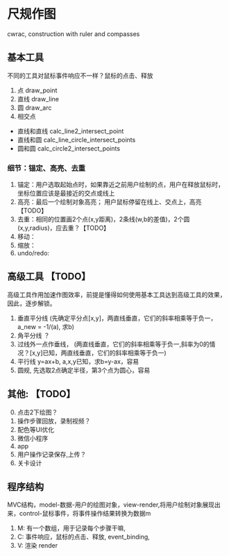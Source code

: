 # 尺规作图
cwrac, construction with ruler and compasses


## 基本工具
不同的工具对鼠标事件响应不一样？鼠标的点击、释放
1. 点   draw_point
2. 直线 draw_line
3. 圆   draw_arc
4. 相交点
 * 直线和直线   calc_line2_intersect_point
 * 直线和圆 calc_line_circle_intersect_points
 * 圆和圆   calc_circle2_intersect_points


### 细节：锚定、高亮、去重
1. 锚定：用户选取起始点时，如果靠近之前用户绘制的点，用户在释放鼠标时，坐标位置应该是最接近的交点或线上
2. 高亮：最后一个绘制对象高亮；  用户鼠标停留在线上、交点上，高亮【TODO】
3. 去重：相同的位置画2个点(x,y距离)，2条线(w,b的差值)，2个圆(x,y,radius)，应去重？【TODO】
4. 移动：
5. 缩放：
6. undo/redo:


## 高级工具 【TODO】
高级工具作用加速作图效率，前提是懂得如何使用基本工具达到高级工具的效果，因此，逐步解锁。
1. 垂直平分线 (先确定平分点[x,y]，两直线垂直，它们的斜率相乘等于负一，a_new = -1/(a), 求b)
2. 角平分线 ？
3. 过线外一点作垂线， (两直线垂直，它们的斜率相乘等于负一,斜率为0的情况？[x,y]已知，两直线垂直，它们的斜率相乘等于负一)
4. 平行线 y=ax+b, a,x,y已知，求b=y-ax，容易
5. 圆规, 先选取2点确定半径，第3个点为圆心，容易


## 其他: 【TODO】
0. 点击2下绘图？
1. 操作步骤回放，录制视频？
2. 配色等UI优化
3. 微信小程序
4. app
5. 用户操作记录保存,上传？
6. 关卡设计


## 程序结构
MVC结构，model-数据-用户的绘图对象，view-render,将用户绘制对象展现出来，control-鼠标事件，将事件操作结果转换为数据m
1. M: 有一个数组，用于记录每个步骤干嘛,
2. C: 事件响应，鼠标的点击、释放, event_binding,
3. V: 渲染 render
